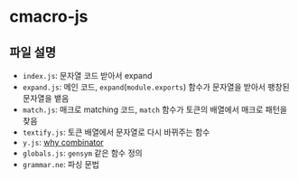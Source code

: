 # cmacro-js
## 파일 설명
* `index.js`: 문자열 코드 받아서 expand
* `expand.js`: 메인 코드, `expand`(`module.exports`) 함수가 문자열을 받아서 팽창된 문자열을 뱉음
* `match.js`: 매크로 matching 코드, `match` 함수가 토큰의 배열에서 매크로 패턴을 찾음
* `textify.js`: 토큰 배열에서 문자열로 다시 바뀌주는 함수
* `y.js`: [why combinator](https://raganwald.com/2018/09/10/why-y.html)
* `globals.js`: `gensym` 같은 함수 정의
* `grammar.ne`: 파싱 문법
